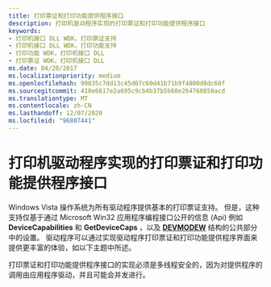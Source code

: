 ```yaml
---
title: 打印票证和打印功能提供程序接口
description: 打印机驱动程序实现的打印票证和打印功能提供程序接口
keywords:
- 打印机接口 DLL WDK，打印票证支持
- 打印机接口 DLL WDK，打印功能支持
- 打印功能 WDK，打印机接口 DLL
- 打印票证 WDK，打印机接口 DLL
ms.date: 04/20/2017
ms.localizationpriority: medium
ms.openlocfilehash: 99035c7dd13c45d07c60d41b71b9f4800d8dc60f
ms.sourcegitcommit: 418e6617e2a695c9cb4b37b5b60e264760858acd
ms.translationtype: MT
ms.contentlocale: zh-CN
ms.lasthandoff: 12/07/2020
ms.locfileid: "96807441"
---
```

# <a name="print-ticket-and-print-capabilities-provider-interface-implemented-by-printer-drivers"></a>打印机驱动程序实现的打印票证和打印功能提供程序接口


Windows Vista 操作系统为所有驱动程序提供基本的打印票证支持。 但是，这种支持仅基于通过 Microsoft Win32 应用程序编程接口公开的信息 (Api) 例如 **DeviceCapabilities** 和 **GetDeviceCaps** ，以及 [**DEVMODEW**](/windows/win32/api/wingdi/ns-wingdi-devmodew) 结构的公共部分中的设置。 驱动程序可以通过实现驱动程序打印票证和打印功能提供程序界面来提供更丰富的体验，如以下主题中所述。

打印票证和打印功能提供程序接口的实现必须是多线程安全的，因为对提供程序的调用由应用程序驱动，并且可能会并发进行。

 

